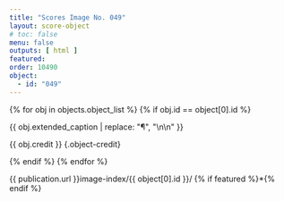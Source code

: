 ```yaml
---
title: "Scores Image No. 049"
layout: score-object
# toc: false
menu: false
outputs: [ html ]
featured: 
order: 10490
object:
  - id: "049"
---
```


{% for obj in objects.object_list %}
{% if obj.id == object[0].id %}

{{ obj.extended_caption | replace: "¶", "\n\n" }}

{{ obj.credit }} {.object-credit}

{% endif %}
{% endfor %}

<div class="object-credit object-url is-print-only">

{{ publication.url }}image-index/{{ object[0].id }}/ {% if featured %}*{% endif %}

</div>
